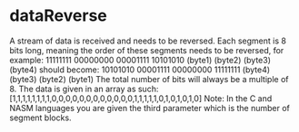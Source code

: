 # dataReverse
A stream of data is received and needs to be reversed.  Each segment is 8 bits long, meaning the order of these segments needs to be reversed, for example:  11111111  00000000  00001111  10101010  (byte1)   (byte2)   (byte3)   (byte4) should become:  10101010  00001111  00000000  11111111  (byte4)   (byte3)   (byte2)   (byte1) The total number of bits will always be a multiple of 8.  The data is given in an array as such:  [1,1,1,1,1,1,1,1,0,0,0,0,0,0,0,0,0,0,0,0,1,1,1,1,1,0,1,0,1,0,1,0] Note: In the C and NASM languages you are given the third parameter which is the number of segment blocks.
